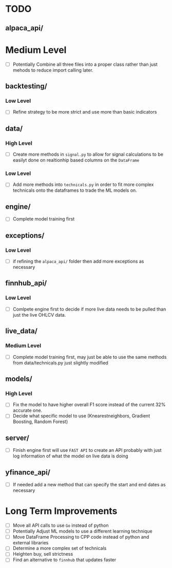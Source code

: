 # TODO

## alpaca_api/ <!--============================================== -->

# Medium Level
- [ ] Potentially Combine all three files into a proper class rather than just mehods to reduce import calling later.

## backtesting/ <!--============================================== -->

### Low Level
- [ ] Refine strategy to be more strict and use more than basic indicators

## data/ <!--============================================== -->

### High Level
- [ ] Create more methods in `signal.py` to allow for signal calculations to be easilyt done on realtionhip based columns on the `DataFrame`

### Low Level
- [ ] Add more methods into `technicals.py` in order to fit more complex technicals onto the dataframes to trade the ML models on.

## engine/ <!--============================================== -->

- [ ] Complete model training first

## exceptions/ <!--============================================== -->

### Low Level
- [ ] if refining the `alpaca_api/` folder then add more exceptions as necessary

## finnhub_api/ <!--============================================== -->

### Low Level
- [ ] Comlpete engine first to decide if more live data needs to be pulled than just the live OHLCV data.

## live_data/ <!--============================================== -->

### Medium Level
- [ ] Complete model training first, may just be able to use the same methods from data/technicals.py just slightly modified

## models/ <!--============================================== -->

### High Level
- [ ] Fix the model to have higher overall F1 score instead of the current 32% accurate one.
- [ ] Decide what specific model to use (Knearestneighbors, Gradient Boosting, Random Forest)

## server/ <!--============================================== -->

- [ ] Finish engine first will use `FAST API` to create an API probably with just log information of what the model on live data is doing

## yfinance_api/ <!--============================================== -->

- [ ] If needed add a new method that can specify the start and end dates as necessary

# Long Term Improvements <!--===========================================-->
- [ ] Move all API calls to use `Go` instead of python
- [ ] Potentially Adjust ML models to use a different learning technique
- [ ] Move DataFrame Processing to CPP code instead of python and external libraries
- [ ] Determine a more complex set of technicals
- [ ] Heighten buy, sell strictness
- [ ] Find an alternative to `finnhub` that updates faster